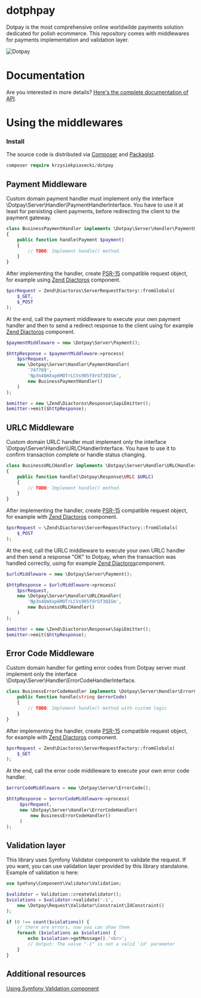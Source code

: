 # dotphpay

Dotpay is the most comprehensive online worldwilde payments solution dedicated for polish ecommerce. This repository comes with middlewares for payments implementation and validation layer.

![Dotpay](https://raw.githubusercontent.com/krzysiekpiasecki/Dotpayds/master/dotpay_logo.png)


# Documentation

Are you interested in more details? [Here's the complete documentation of API](https://krzysiekpiasecki.github.io/dotphpay/).

# Using the middlewares

### Install

The source code is distributed via [Composer](https://getcomposer.org) and [Packagist](https://packagist.org/packages/krzysiekpiasecki/dotphpay).

```php
composer require krzysiekpiasecki/dotpay
```

## Payment Middleware

Custom domain payment handler must implement only the interface 
\Dotpay\Server\Handler\PaymentHandlerInterface. You have to use it at least for persisting client payments,
before redirecting the client to the payment gateway. 

```php
class BusinessPaymentHandler implements \Dotpay\Server\Handler\PaymentHandlerInterface
{
    public function handle(Payment $payment)
    {
        // TODO: Implement handle() method.
    }
}
```

After implementing the handler, create [PSR-15](https://www.php-fig.org/psr/psr-15/) compatible request object, for example using [Zend Diactoros](https://github.com/zendframework/zend-diactoros) component.

```php
$psrRequest = Zend\Diactoros\ServerRequestFactory::fromGlobals(
    $_GET,
    $_POST
);
```

At the end, call the payment middleware to execute your own payment handler and then to send a redirect response
to the client using for example [Zend Diactoros](https://github.com/zendframework/zend-diactoros) component.

```php
$paymentMiddleware = new \Dotpay\Server\Payment();

$httpResponse = $paymentMiddleware->process(
    $psrRequest,
    new \Dotpay\Server\Handler\PaymentHandler(
        '747789',
        'Np3n4QmXxp6MOTrLCVs905fdrGf3QIGm',
        new BusinessPaymentHandler()
    )
);

$emitter = new \Zend\Diactoros\Response\SapiEmitter();
$emitter->emit($httpResponse);
```

## URLC Middleware

Custom domain URLC handler must implement only the interface 
\Dotpay\Server\Handler\URLCHandlerInterface. You have to use it to confirm 
transaction complete or handle status changing.

```php
class BusinessURLCHandler implements \Dotpay\Server\Handler\URLCHandlerInterface
{
    public function handle(\Dotpay\Response\URLC $URLC)
    {
        // TODO: Implement handle() method.
    }
}
```

After implementing the handler, create [PSR-15](https://www.php-fig.org/psr/psr-15/) compatible request object, for example with [Zend Diactoros](https://github.com/zendframework/zend-diactoros) component.

```php
$psrRequest = \Zend\Diactoros\ServerRequestFactory::fromGlobals(
    $_POST
);
```

At the end, call the URLC middleware to execute your own URLC handler and then send a response "OK" to Dotpay,
when the transaction was handled correctly, using for example [Zend Diactoros](https://github.com/zendframework/zend-diactoros)component.

```php
$urlcMiddleware = new \Dotpay\Server\Payment();

$httpResponse = $urlcMiddleware->process(
    $psrRequest, 
    new \Dotpay\Server\Handler\URLCHandler(
        'Np3n4QmXxp6MOTrLCVs905fdrGf3QIGm',
        new BusinessURLCHandler()
    )
);

$emitter = new \Zend\Diactoros\Response\SapiEmitter();
$emitter->emit($httpResponse);
```

## Error Code Middleware

Custom domain handler for getting error codes from Dotpay server
must implement only the interface \Dotpay\Server\Handler\ErrorCodeHandlerInterface.

```php
class BusinessErrorCodeHandler implements \Dotpay\Server\Handler\ErrorCodeHandlerInterface  {
    public function handle(string $errorCode)
    {
        // TODO: Implement handle() method with custom logic
    }
}
```

After implementing the handler, create [PSR-15](https://www.php-fig.org/psr/psr-15/) compatible request object, for example with [Zend Diactoros](https://github.com/zendframework/zend-diactoros) component.

```php
$psrRequest = Zend\Diactoros\ServerRequestFactory::fromGlobals(
    $_GET
);
```

At the end, call the error code middleware to execute your own error code handler.


```php
$errorCodeMiddleware = new \Dotpay\Server\ErrorCode();

$httpResponse = $errorCodeMiddleware->process(
     $psrRequest,
     new \Dotpay\Server\Handler\ErrorCodeHandler(
         new BusinessErrorCodeHandler()
     )
);
```

## Validation layer

This library uses Symfony Validator component to validate the request. If you want, you can use validation layer provided by this library standalone. Example of validation is here:
```php
use Symfony\Component\Validator\Validation;

$validator = Validation::createValidator();
$violations = $validator->validate('-1',
    new \Dotpay\Request\Validator\Constraint\IdConstraint()
);

if (0 !== count($violations)) {
    // there are errors, now you can show them
    foreach ($violations as $violation) {
        echo $violation->getMessage().'<br>';
        // Output: The value "-1" is not a valid 'id' parameter
    }
}
```

## Additional resources
[Using Symfony Validation component](https://symfony.com/doc/current/components/validator.html)<br/>

